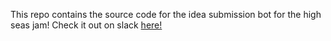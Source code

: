This repo contains the source code for the idea submission bot for the high seas jam! Check it out on slack [here!](https://hackclub.slack.com/archives/C082JDEBP09/p1732326306302599)